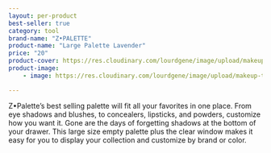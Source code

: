 ```yaml
---
layout: per-product
best-seller: true
category: tool
brand-name: "Z•PALETTE"
product-name: "Large Palette Lavender"
price: "20"
product-cover: https://res.cloudinary.com/lourdgene/image/upload/makeup-tool/z-palette/cover-image.jpg
product-image:
    - image: https://res.cloudinary.com/lourdgene/image/upload/makeup-tool/z-palette/cover-image.jpg

---
```

Z•Palette’s best selling palette will fit all your favorites in one place. From eye shadows and blushes, to concealers, lipsticks, and powders, customize how you want it. Gone are the days of forgetting shadows at the bottom of your drawer. This large size empty palette plus the clear window makes it easy for you to display your collection and customize by brand or color.